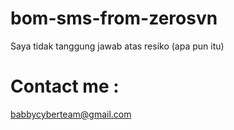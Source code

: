 # bom-sms-from-zerosvn
Saya tidak tanggung jawab atas resiko (apa pun itu)
# Contact me :
babbycyberteam@gmail.com
